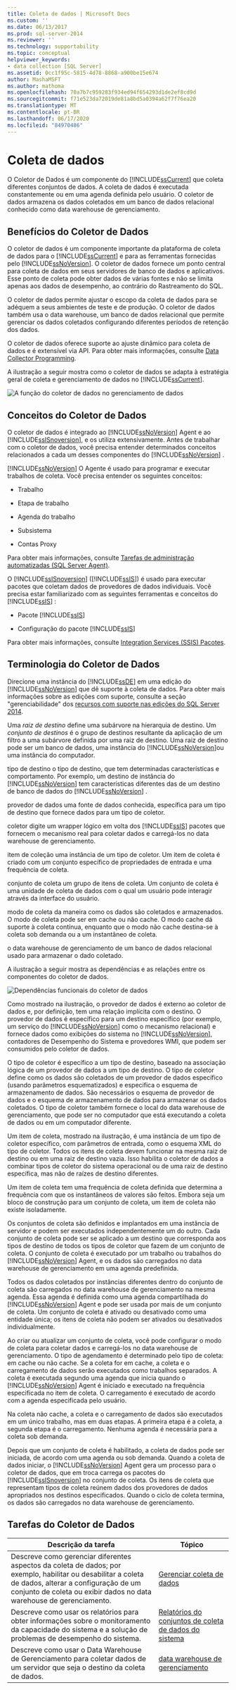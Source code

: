 ```yaml
---
title: Coleta de dados | Microsoft Docs
ms.custom: ''
ms.date: 06/13/2017
ms.prod: sql-server-2014
ms.reviewer: ''
ms.technology: supportability
ms.topic: conceptual
helpviewer_keywords:
- data collection [SQL Server]
ms.assetid: 0cc1f95c-5815-4d78-8868-a900be15e674
author: MashaMSFT
ms.author: mathoma
ms.openlocfilehash: 70a7b7c959283f934ed94f654293d1de2ef8cd9d
ms.sourcegitcommit: f71e523da72019de81a8bd5a0394a62f7f76ea20
ms.translationtype: MT
ms.contentlocale: pt-BR
ms.lasthandoff: 06/17/2020
ms.locfileid: "84970486"
---
```

# <a name="data-collection"></a>Coleta de dados
  O Coletor de Dados é um componente do [!INCLUDE[ssCurrent](../../includes/sscurrent-md.md)] que coleta diferentes conjuntos de dados. A coleta de dados é executada constantemente ou em uma agenda definida pelo usuário. O coletor de dados armazena os dados coletados em um banco de dados relacional conhecido como data warehouse de gerenciamento.

## <a name="benefits-of-data-collector"></a>Benefícios do Coletor de Dados
 O coletor de dados é um componente importante da plataforma de coleta de dados para o [!INCLUDE[ssCurrent](../../includes/sscurrent-md.md)] e para as ferramentas fornecidas pelo [!INCLUDE[ssNoVersion](../../includes/ssnoversion-md.md)]. O coletor de dados fornece um ponto central para coleta de dados em seus servidores de banco de dados e aplicativos. Esse ponto de coleta pode obter dados de várias fontes e não se limita apenas aos dados de desempenho, ao contrário do Rastreamento do SQL.

 O coletor de dados permite ajustar o escopo da coleta de dados para se adéquem a seus ambientes de teste e de produção. O coletor de dados também usa o data warehouse, um banco de dados relacional que permite gerenciar os dados coletados configurando diferentes períodos de retenção dos dados.

 O coletor de dados oferece suporte ao ajuste dinâmico para coleta de dados e é extensível via API. Para obter mais informações, consulte [Data Collector Programming](../../database-engine/dev-guide/data-collector-programming.md).

 A ilustração a seguir mostra como o coletor de dados se adapta à estratégia geral de coleta e gerenciamento de dados no [!INCLUDE[ssCurrent](../../includes/sscurrent-md.md)].

 ![A função do coletor de dados no gerenciamento de dados](../../database-engine/media/datacollectorroleindatastrategy.gif "A função do coletor de dados no gerenciamento de dados")

## <a name="data-collector-concepts"></a>Conceitos do Coletor de Dados
 O coletor de dados é integrado ao [!INCLUDE[ssNoVersion](../../includes/ssnoversion-md.md)] Agent e ao [!INCLUDE[ssISnoversion](../../includes/ssisnoversion-md.md)], e os utiliza extensivamente. Antes de trabalhar com o coletor de dados, você precisa entender determinados conceitos relacionados a cada um desses componentes do [!INCLUDE[ssNoVersion](../../includes/ssnoversion-md.md)] .

 [!INCLUDE[ssNoVersion](../../includes/ssnoversion-md.md)] O Agente é usado para programar e executar trabalhos de coleta. Você precisa entender os seguintes conceitos:

-   Trabalho

-   Etapa de trabalho

-   Agenda do trabalho

-   Subsistema

-   Contas Proxy

 Para obter mais informações, consulte [Tarefas de administração automatizadas &#40;SQL Server Agent&#41;](../../ssms/agent/sql-server-agent.md).

 O [!INCLUDE[ssISnoversion](../../includes/ssisnoversion-md.md)] ([!INCLUDE[ssIS](../../includes/ssis-md.md)]) é usado para executar pacotes que coletam dados de provedores de dados individuais. Você precisa estar familiarizado com as seguintes ferramentas e conceitos do [!INCLUDE[ssIS](../../includes/ssis-md.md)] :

-   Pacote [!INCLUDE[ssIS](../../includes/ssis-md.md)]

-   Configuração do pacote [!INCLUDE[ssIS](../../includes/ssis-md.md)]

 Para obter mais informações, consulte [Integration Services &#40;SSIS&#41; Pacotes](../../integration-services/integration-services-ssis-packages.md).

## <a name="data-collector-terminology"></a>Terminologia do Coletor de Dados
 Direcione uma instância do [!INCLUDE[ssDE](../../includes/ssde-md.md)] em uma edição do [!INCLUDE[ssNoVersion](../../includes/ssnoversion-md.md)] que dê suporte à coleta de dados. Para obter mais informações sobre as edições com suporte, consulte a seção "gerenciabilidade" dos [recursos com suporte nas edições do SQL Server 2014](../../getting-started/features-supported-by-the-editions-of-sql-server-2014.md).

 Uma *raiz de destino* define uma subárvore na hierarquia de destino. Um *conjunto de destinos* é o grupo de destinos resultante da aplicação de um filtro a uma subárvore definida por uma raiz de destino. Uma raiz de destino pode ser um banco de dados, uma instância do [!INCLUDE[ssNoVersion](../../includes/ssnoversion-md.md)]ou uma instância do computador.

 tipo de destino o tipo de destino, que tem determinadas características e comportamento. Por exemplo, um destino de instância do [!INCLUDE[ssNoVersion](../../includes/ssnoversion-md.md)] tem características diferentes das de um destino de banco de dados do [!INCLUDE[ssNoVersion](../../includes/ssnoversion-md.md)] .

 provedor de dados uma fonte de dados conhecida, específica para um tipo de destino que fornece dados para um tipo de coletor.

 coletor digite um wrapper lógico em volta dos [!INCLUDE[ssIS](../../includes/ssis-md.md)] pacotes que fornecem o mecanismo real para coletar dados e carregá-los no data warehouse de gerenciamento.

 item de coleção uma instância de um tipo de coletor. Um item de coleta é criado com um conjunto específico de propriedades de entrada e uma frequência de coleta.

 conjunto de coleta um grupo de itens de coleta. Um conjunto de coleta é uma unidade de coleta de dados com o qual um usuário pode interagir através da interface do usuário.

 modo de coleta da maneira como os dados são coletados e armazenados. O modo de coleta pode ser em cache ou não cache. O modo cache dá suporte à coleta contínua, enquanto que o modo não cache destina-se à coleta sob demanda ou a um instantâneo de coleta.

 o data warehouse de gerenciamento de um banco de dados relacional usado para armazenar o dado coletado.

 A ilustração a seguir mostra as dependências e as relações entre os componentes do coletor de dados.

 ![Dependências funcionais do coletor de dados](../../database-engine/media/dc-functional-dependencies.gif "Dependências funcionais do coletor de dados")

 Como mostrado na ilustração, o provedor de dados é externo ao coletor de dados e, por definição, tem uma relação implícita com o destino. O provedor de dados é específico para um destino específico (por exemplo, um serviço do [!INCLUDE[ssNoVersion](../../includes/ssnoversion-md.md)] como o mecanismo relacional) e fornece dados como exibições do sistema no [!INCLUDE[ssNoVersion](../../includes/ssnoversion-md.md)], contadores de Desempenho do Sistema e provedores WMI, que podem ser consumidos pelo coletor de dados.

 O tipo de coletor é específico a um tipo de destino, baseado na associação lógica de um provedor de dados a um tipo de destino. O tipo de coletor define como os dados são coletados de um provedor de dados específico (usando parâmetros esquematizados) e especifica o esquema de armazenamento de dados. São necessários o esquema de provedor de dados e o esquema de armazenamento de dados para armazenar os dados coletados. O tipo de coletor também fornece o local do data warehouse de gerenciamento, que pode ser no computador que está executando a coleta de dados ou em um computador diferente.

 Um item de coleta, mostrado na ilustração, é uma instância de um tipo de coletor específico, com parâmetros de entrada, como o esquema XML do tipo de coletor. Todos os itens de coleta devem funcionar na mesma raiz de destino ou em uma raiz de destino vazia. Isso habilita o coletor de dados a combinar tipos de coletor do sistema operacional ou de uma raiz de destino específica, mas não de raízes de destino diferentes.

 Um item de coleta tem uma frequência de coleta definida que determina a frequência com que os instantâneos de valores são feitos. Embora seja um bloco de construção para um conjunto de coleta, um item de coleta não existe isoladamente.

 Os conjuntos de coleta são definidos e implantados em uma instância de servidor e podem ser executados independentemente um do outro. Cada conjunto de coleta pode ser se aplicado a um destino que corresponda aos tipos de destino de todos os tipos de coletor que fazem de um conjunto de coleta. O conjunto de coleta é executado por um trabalho ou trabalhos do [!INCLUDE[ssNoVersion](../../includes/ssnoversion-md.md)] Agent, e os dados são carregados no data warehouse de gerenciamento em uma agenda predefinida.

 Todos os dados coletados por instâncias diferentes dentro do conjunto de coleta são carregados no data warehouse de gerenciamento na mesma agenda. Essa agenda é definida como uma agenda compartilhada do [!INCLUDE[ssNoVersion](../../includes/ssnoversion-md.md)] Agent e pode ser usada por mais de um conjunto de coleta. Um conjunto de coleta é ativado ou desativado como uma entidade única; os itens de coleta não podem ser ativados ou desativados individualmente.

 Ao criar ou atualizar um conjunto de coleta, você pode configurar o modo de coleta para coletar dados e carregá-los no data warehouse de gerenciamento. O tipo de agendamento é determinado pelo tipo de coleta: em cache ou não cache. Se a coleta for em cache, a coleta e o carregamento de dados serão executados como trabalhos separados. A coleta é executada segundo uma agenda que inicia quando o [!INCLUDE[ssNoVersion](../../includes/ssnoversion-md.md)] Agent é iniciado e executado na frequência especificada no item de coleta. O carregamento é executado de acordo com a agenda especificada pelo usuário.

 Na coleta não cache, a coleta e o carregamento de dados são executados em um único trabalho, mas em duas etapas. A primeira etapa é a coleta, a segunda etapa é o carregamento. Nenhuma agenda é necessária para a coleta sob demanda.

 Depois que um conjunto de coleta é habilitado, a coleta de dados pode ser iniciada, de acordo com uma agenda ou sob demanda. Quando a coleta de dados iniciar, o [!INCLUDE[ssNoVersion](../../includes/ssnoversion-md.md)] Agent gera um processo para o coletor de dados, que em troca carrega os pacotes do [!INCLUDE[ssISnoversion](../../includes/ssisnoversion-md.md)] no conjunto de coleta. Os itens de coleta que representam tipos de coleta reúnem dados dos provedores de dados apropriados nos destinos especificados. Quando o ciclo de coleta termina, os dados são carregados no data warehouse de gerenciamento.

## <a name="data-collector-tasks"></a>Tarefas do Coletor de Dados

|Descrição da tarefa|Tópico|
|----------------------|-----------|
|Descreve como gerenciar diferentes aspectos da coleta de dados; por exemplo, habilitar ou desabilitar a coleta de dados, alterar a configuração de um conjunto de coleta ou exibir dados no data warehouse de gerenciamento.|[Gerenciar coleta de dados](manage-data-collection.md)|
|Descreve como usar os relatórios para obter informações sobre o monitoramento da capacidade do sistema e a solução de problemas de desempenho do sistema.|[Relatórios do conjuntos de coleta de dados do sistema](system-data-collection-set-reports.md)|
|Descreve como usar o Data Warehouse de Gerenciamento para coletar dados de um servidor que seja o destino da coleta de dados.|[data warehouse de gerenciamento](management-data-warehouse.md)|



